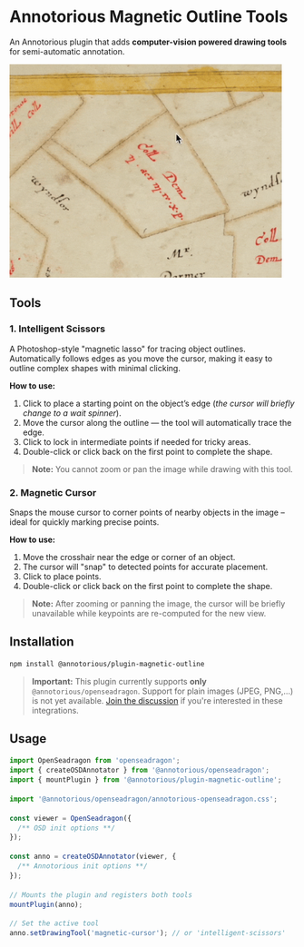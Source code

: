 # Annotorious Magnetic Outline Tools

An Annotorious plugin that adds **computer-vision powered drawing tools** for semi-automatic annotation. 

<img src="screenshot.gif" style="width:480px" alt="A screenshot of the Intelligent Scissors drawing tool." />

## Tools

### 1. Intelligent Scissors

A Photoshop-style "magnetic lasso" for tracing object outlines. Automatically follows edges as you move the cursor, making it easy to outline complex shapes with minimal clicking.

**How to use:**
1. Click to place a starting point on the object’s edge (_the cursor will briefly change to a wait spinner_).
2. Move the cursor along the outline — the tool will automatically trace the edge.
3. Click to lock in intermediate points if needed for tricky areas.
4. Double-click or click back on the first point to complete the shape. 

> **Note:** You cannot zoom or pan the image while drawing with this tool.

### 2. Magnetic Cursor

Snaps the mouse cursor to corner points of nearby objects in the image – ideal for quickly marking precise points.

**How to use:**
1. Move the crosshair near the edge or corner of an object.
2. The cursor will "snap" to detected points for accurate placement.
3. Click to place points.
4. Double-click or click back on the first point to complete the shape. 

> **Note:** After zooming or panning the image, the cursor will be briefly unavailable while keypoints are re-computed for the new view.

## Installation

```sh
npm install @annotorious/plugin-magnetic-outline
```

> **Important:** 
> This plugin currently supports **only** `@annotorious/openseadragon`. Support for plain images (JPEG, PNG,...) is not yet available. [Join the discussion](https://github.com/orgs/annotorious/discussions) if you're interested in these integrations.

## Usage

```js
import OpenSeadragon from 'openseadragon';
import { createOSDAnnotator } from '@annotorious/openseadragon';
import { mountPlugin } from '@annotorious/plugin-magnetic-outline';

import '@annotorious/openseadragon/annotorious-openseadragon.css';

const viewer = OpenSeadragon({
  /** OSD init options **/  
});

const anno = createOSDAnnotator(viewer, {
  /** Annotorious init options **/
});

// Mounts the plugin and registers both tools
mountPlugin(anno);

// Set the active tool
anno.setDrawingTool('magnetic-cursor'); // or 'intelligent-scissors'
```